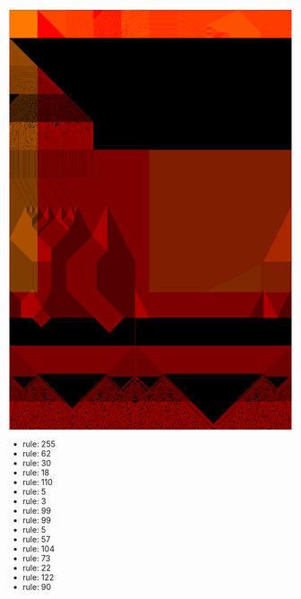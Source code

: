 ![photo](./output.png) 
 * rule: 255
* rule: 62
* rule: 30
* rule: 18
* rule: 110
* rule: 5
* rule: 3
* rule: 99
* rule: 99
* rule: 5
* rule: 57
* rule: 104
* rule: 73
* rule: 22
* rule: 122
* rule: 90
